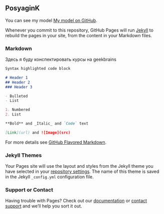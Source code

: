 ## PosyaginK

You can see my model [My model on GitHub](https://github.com/PosyaginK/kaggle/blob/master/Titanik/my_model.ipynb).

Whenever you commit to this repository, GitHub Pages will run [Jekyll](https://jekyllrb.com/) to rebuild the pages in your site, from the content in your Markdown files.

### Markdown

Здесь я буду конспектировать курсы на geekbrains

```markdown
Syntax highlighted code block

# Header 1
## Header 2
### Header 3

- Bulleted
- List

1. Numbered
2. List

**Bold** and _Italic_ and `Code` text

[Link](url) and ![Image](src)
```

For more details see [GitHub Flavored Markdown](https://guides.github.com/features/mastering-markdown/).

### Jekyll Themes

Your Pages site will use the layout and styles from the Jekyll theme you have selected in your [repository settings](https://github.com/PosyaginK/kaggle/settings/pages). The name of this theme is saved in the Jekyll `_config.yml` configuration file.

### Support or Contact

Having trouble with Pages? Check out our [documentation](https://docs.github.com/categories/github-pages-basics/) or [contact support](https://support.github.com/contact) and we’ll help you sort it out.
